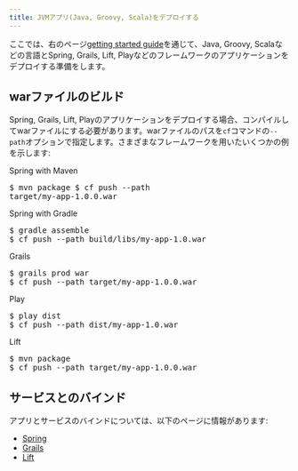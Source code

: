 ```yaml
---
title: JVMアプリ(Java, Groovy, Scala)をデプロイする
---
```


ここでは、右のページ[getting started guide](../../../dotcom/getting-started.html)を通じて、Java, Groovy, Scalaなどの言語とSpring, Grails, Lift, Playなどのフレームワークのアプリケーションをデプロイする準備をします。

## <a id='war'></a>warファイルのビルド ##

Spring, Grails, Lift, Playのアプリケーションをデプロイする場合、コンパイルしてwarファイルにする必要があります。warファイルのパスを`cf`コマンドの`--path`オプションで指定します。さまざまなフレームワークを用いたいくつかの例を示します:

Spring with Maven

<pre class="terminal">
$ mvn package $ cf push --path
target/my-app-1.0.0.war
</pre>

Spring with Gradle

<pre class="terminal">
$ gradle assemble
$ cf push --path build/libs/my-app-1.0.war
</pre>

Grails

<pre class="terminal">
$ grails prod war
$ cf push --path target/my-app-1.0.0.war
</pre>

Play

<pre class="terminal">
$ play dist
$ cf push --path dist/my-app-1.0.war
</pre>

Lift

<pre class="terminal">
$ mvn package
$ cf push --path target/my-app-1.0.0.war
</pre>

## <a id='services'></a>サービスとのバインド ##

アプリとサービスのバインドについては、以下のページに情報があります:
 
* [Spring](../../services/spring-service-bindings.html)
* [Grails](../../services/grails-service-bindings.html)
* [Lift](../../services/lift-service-bindings.html)

